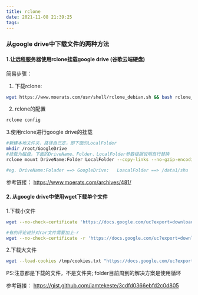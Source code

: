 ```yaml
---
title: rclone
date: 2021-11-08 21:39:25
tags:
---
```


### 从google drive中下载文件的两种方法

#### 1.让远程服务器使用rclone挂载google drive (谷歌云端硬盘)

简易步骤：
1. 下载rclone:
``` bash
wget https://www.moerats.com/usr/shell/rclone_debian.sh && bash rclone_debian.sh
```

2. rclone的配置

``` bash
rclone config
```

3.使用rclone进行google drive的挂载

``` bash 
#新建本地文件夹，路径自己定，即下面的LocalFolder
mkdir /root/GoogleDrive
#挂载为磁盘，下面的DriveName、Folder、LocalFolder参数根据说明自行替换
rclone mount DriveName:Folder LocalFolder --copy-links --no-gzip-encoding --no-check-certificate --allow-other --allow-non-empty --umask 000

#eg. DriveName:Folader ==> GoogleDrive:   LoacalFolder ==> /data1/shu 
```

参考链接： https://www.moerats.com/archives/481/


#### 2. 从google drive中使用wget下载单个文件 

1.下载小文件

``` bash
wget --no-check-certificate 'https://docs.google.com/uc?export=download&id=FILEID' -O FILENAME

#有的评论说针对rar文件需要加上-r
wget --no-check-certificate -r 'https://docs.google.com/uc?export=download&id=FILEID' -O FILENAME
```

2.下载大文件

``` bash
wget --load-cookies /tmp/cookies.txt "https://docs.google.com/uc?export=download&confirm=$(wget --quiet --save-cookies /tmp/cookies.txt --keep-session-cookies --no-check-certificate 'https://docs.google.com/uc?export=download&id=FILEID' -O- | sed -rn 's/.*confirm=([0-9A-Za-z_]+).*/\1\n/p')&id=FILEID" -O FILENAME && rm -rf /tmp/cookies.txt

```

PS:注意都是下载的文件，不是文件夹; folder目前周到的解决方案是使用循环


参考链接： https://gist.github.com/iamtekeste/3cdfd0366ebfd2c0d805




